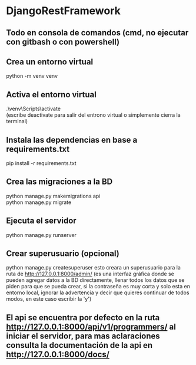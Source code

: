 # DjangoRestFramework  

  ## Todo en consola de comandos (cmd, no ejecutar con gitbash o con powershell)  


## Crea un entorno virtual  
python -m venv venv  

## Activa el entorno virtual  
.\venv\Scripts\activate   
(escribe deactivate para salir del entrono virtual o simplemente cierra la terminal) 

## Instala las dependencias en base a requirements.txt  
pip install -r requirements.txt  

## Crea las migraciones a la BD
python manage.py makemigrations api  
python manage.py migrate  

## Ejecuta el servidor  
python manage.py runserver  

## Crear superusuario (opcional)
python manage.py createsuperuser
esto creara un superusuario para la ruta de http://127.0.0.1:8000/admin/
(es una interfaz gráfica donde se pueden agregar datos a la BD directamente, llenar todos los datos que se piden para que se pueda crear, si la contraseña es muy corta y solo esta en entorno local, ignorar la advertencia y decir que quieres continuar de todos modos, en este caso escribir la 'y')

## El api se encuentra por defecto en la ruta http://127.0.0.1:8000/api/v1/programmers/ al iniciar el servidor, para mas aclaraciones consulta la documentación de la api en http://127.0.0.1:8000/docs/
